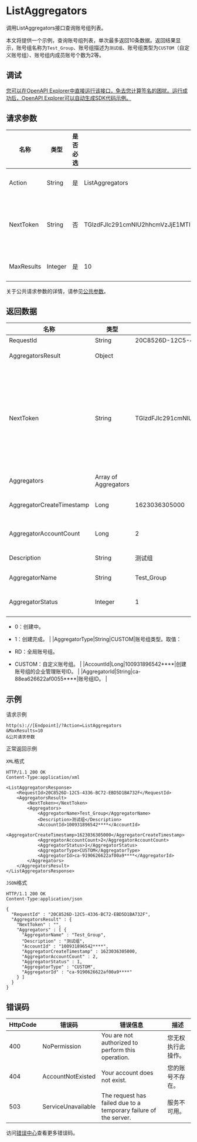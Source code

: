 # ListAggregators

调用ListAggregators接口查询账号组列表。

本文将提供一个示例，查询账号组列表，单次最多返回10条数据。返回结果显示，账号组名称为`Test_Group`、账号组描述为`测试组`、账号组类型为`CUSTOM`（自定义账号组）、账号组内成员账号个数为2等。

## 调试

[您可以在OpenAPI Explorer中直接运行该接口，免去您计算签名的困扰。运行成功后，OpenAPI Explorer可以自动生成SDK代码示例。](https://api.aliyun.com/#product=Config&api=ListAggregators&type=RPC&version=2020-09-07)

## 请求参数

|名称|类型|是否必选|示例值|描述|
|--|--|----|---|--|
|Action|String|是|ListAggregators|要执行的操作，取值：**ListAggregators**。 |
|NextToken|String|否|TGlzdFJlc291cmNlU2hhcmVzJjE1MTI2NjY4NzY5MTAzOTEmMiZORnI4NDhVeEtrUT0|当请求的返回结果被截断时，您可以使用`NextToken`再次发起请求，获取从当前截断位置之后的内容。 |
|MaxResults|Integer|是|10|单次请求返回结果的最大条数。取值范围：1~100。 |

关于公共请求参数的详情，请参见[公共参数](~~251751~~)。

## 返回数据

|名称|类型|示例值|描述|
|--|--|---|--|
|RequestId|String|20C8526D-12C5-4336-BC72-EBD5D1BA732F|请求ID。 |
|AggregatorsResult|Object| |账号组结果列表。 |
|NextToken|String|TGlzdFJlc291cmNlU2hhcmVzJjE1MTI2NjY4NzY5MTAzOTEmMiZORnI4NDhVeEtrUT0|当请求的返回结果被截断时，您可以使用`NextToken`再次发起请求，获取从当前截断位置之后的内容。 |
|Aggregators|Array of Aggregators| |账号组列表。 |
|AggregatorCreateTimestamp|Long|1623036305000|创建账号组的时间戳。 |
|AggregatorAccountCount|Long|2|账号组内的成员账号数量。 |
|Description|String|测试组|账号组描述。 |
|AggregatorName|String|Test\_Group|账号组名称。 |
|AggregatorStatus|Integer|1|账号组状态。取值：

 -   0：创建中。
-   1：创建完成。 |
|AggregatorType|String|CUSTOM|账号组类型。取值：

 -   RD：全局账号组。
-   CUSTOM：自定义账号组。 |
|AccountId|Long|100931896542\*\*\*\*|创建账号组的企业管理账号ID。 |
|AggregatorId|String|ca-88ea626622af0055\*\*\*\*|账号组ID。 |

## 示例

请求示例

```
http(s)://[Endpoint]/?Action=ListAggregators
&MaxResults=10
&公共请求参数
```

正常返回示例

`XML`格式

```
HTTP/1.1 200 OK
Content-Type:application/xml

<ListAggregatorsResponse>
	<RequestId>20C8526D-12C5-4336-BC72-EBD5D1BA732F</RequestId>
	<AggregatorsResult>
		<NextToken></NextToken>
		<Aggregators>
			<AggregatorName>Test_Group</AggregatorName>
			<Description>测试组</Description>
			<AccountId>100931896542****</AccountId>
			<AggregatorCreateTimestamp>1623036305000</AggregatorCreateTimestamp>
			<AggregatorAccountCount>2</AggregatorAccountCount>
			<AggregatorStatus>1</AggregatorStatus>
			<AggregatorType>CUSTOM</AggregatorType>
			<AggregatorId>ca-9190626622af00a9****</AggregatorId>
		</Aggregators>
	</AggregatorsResult>
</ListAggregatorsResponse>
```

`JSON`格式

```
HTTP/1.1 200 OK
Content-Type:application/json

{
  "RequestId" : "20C8526D-12C5-4336-BC72-EBD5D1BA732F",
  "AggregatorsResult" : {
    "NextToken" : "",
    "Aggregators" : [ {
      "AggregatorName" : "Test_Group",
      "Description" : "测试组",
      "AccountId" : "100931896542****",
      "AggregatorCreateTimestamp" : 1623036305000,
      "AggregatorAccountCount" : 2,
      "AggregatorStatus" : 1,
      "AggregatorType" : "CUSTOM",
      "AggregatorId" : "ca-9190626622af00a9****"
    } ]
  }
}
```

## 错误码

|HttpCode|错误码|错误信息|描述|
|--------|---|----|--|
|400|NoPermission|You are not authorized to perform this operation.|您无权执行此操作。|
|404|AccountNotExisted|Your account does not exist.|您的账号不存在。|
|503|ServiceUnavailable|The request has failed due to a temporary failure of the server.|服务不可用。|

访问[错误中心](https://error-center.aliyun.com/status/product/Config)查看更多错误码。

